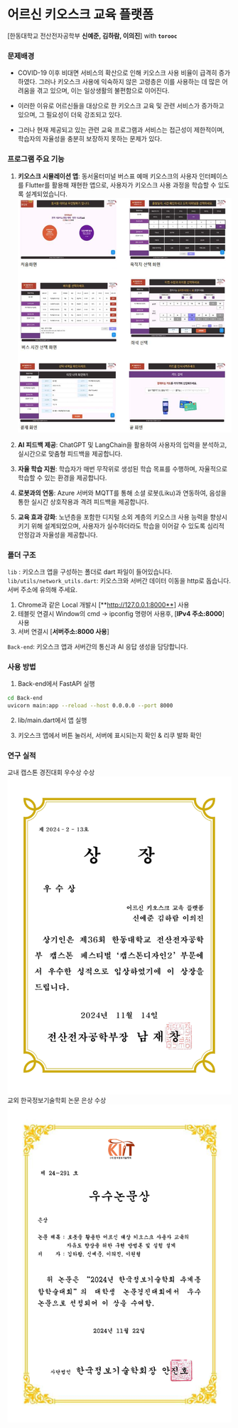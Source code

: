어르신 키오스크 교육 플랫폼
=
[한동대학교 전산전자공학부 **신예준, 김하람, 이의진**] with **`torooc`**

### 문제배경
- COVID-19 이후 비대면 서비스의 확산으로 인해 키오스크 사용 비율이 급격히 증가하였다. 그러나 키오스크 사용에 익숙하지 않은 고령층은 이를 사용하는 데 많은 어려움을 겪고 있으며, 이는 일상생활의 불편함으로 이어진다.

- 이러한 이유로 어르신들을 대상으로 한 키오스크 교육 및 관련 서비스가 증가하고 있으며, 그 필요성이 더욱 강조되고 있다. 
- 그러나 현재 제공되고 있는 관련 교육 프로그램과 서비스는 접근성이 제한적이며, 학습자의 자율성을 충분히 보장하지 못하는 문제가 있다.

### 프로그램 주요 기능
1. **키오스크 시뮬레이션 앱**: 동서울터미널 버스표 예매 키오스크의 사용자 인터페이스를 Flutter를 활용해 재현한 앱으로, 사용자가 키오스크 사용 과정을 학습할 수 있도록 설계되었습니다.
![키오스크 화면구성](./img/키오스크화면.png)
2. **AI 피드백 제공**: ChatGPT 및 LangChain을 활용하여 사용자의 입력을 분석하고, 실시간으로 맞춤형 피드백을 제공합니다.

3. **자율 학습 지원**: 학습자가 매번 무작위로 생성된 학습 목표를 수행하며, 자율적으로 학습할 수 있는 환경을 제공합니다.

4. **로봇과의 연동**: Azure 서버와 MQTT를 통해 소셜 로봇(Liku)과 연동하여, 음성을 통한 실시간 상호작용과 격려 피드백을 제공합니다.

5. **교육 효과 강화**: 노년층을 포함한 디지털 소외 계층의 키오스크 사용 능력을 향상시키기 위해 설계되었으며, 사용자가 실수하더라도 학습을 이어갈 수 있도록 심리적 안정감과 자율성을 제공합니다.

### 폴더 구조
`lib` : 키오스크 앱을 구성하는 폴더로 dart 파일이 들어있습니다.
`lib/utils/network_utils.dart`: 키오스크와 서버간 데이터 이동을 http로 돕습니다. 서버 주소에 유의해 주세요.
1. Chrome과 같은 Local 개발시 [**http://127.0.0.1:8000**] 사용 
2. 테블릿 연결시 Window의 cmd -> ipconfig 명령어 사용후, [**IPv4 주소:8000**] 사용
3. 서버 연결시 [**서버주소:8000 사용**]

`Back-end`: 키오스크 앱과 서버간의 통신과 AI 응답 생성을 담당합니다.
### 사용 방법
1. Back-end에서 FastAPI 실행
```bash
cd Back-end
uvicorn main:app --reload --host 0.0.0.0 --port 8000
```

2. lib/main.dart에서 앱 실행

3. 키오스크 앱에서 버튼 눌러서, 서버에 표시되는지 확인 & 리쿠 발화 확인

### 연구 실적
교내 캡스톤 경진대회 우수상 수상
![캡스톤 상장](./img/캡스톤상장.jpg)
교외 한국정보기술학회 논문 은상 수상
![학회 상장](./img/학회상장.jpg)